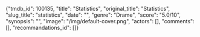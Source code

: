 {"tmdb_id": 100135, "title": "Statistics", "original_title": "Statistics", "slug_title": "statistics", "date": "", "genre": "Drame", "score": "5.0/10", "synopsis": "", "image": "/img/default-cover.png", "actors": [], "comments": [], "recommandations_id": []}
